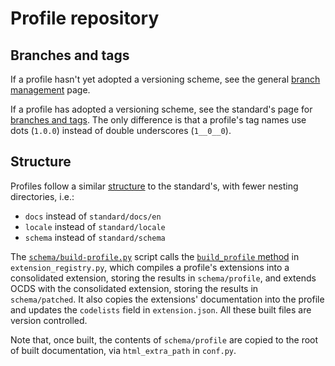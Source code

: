 # Profile repository

## Branches and tags

If a profile hasn't yet adopted a versioning scheme, see the general [branch management](../../../github/branch_management) page.

If a profile has adopted a versioning scheme, see the standard's page for [branches and tags](../../../standard/technical/repository#branches-and-tags). The only difference is that a profile's tag names use dots (`1.0.0`) instead of double underscores (`1__0__0`).

## Structure

Profiles follow a similar [structure](../../../standard/technical/repository#structure) to the standard's, with fewer nesting directories, i.e.:

* `docs` instead of `standard/docs/en`
* `locale` instead of `standard/locale`
* `schema` instead of `standard/schema`

The [`schema/build-profile.py`](https://github.com/open-contracting/standard_profile_template/blob/master/schema/build-profile.py) script calls the [`build_profile` method](https://github.com/open-contracting/extension_registry.py/blob/master/ocdsextensionregistry/api.py) in `extension_registry.py`, which compiles a profile's extensions into a consolidated extension, storing the results in `schema/profile`, and extends OCDS with the consolidated extension, storing the results in `schema/patched`. It also copies the extensions' documentation into the profile and updates the `codelists` field in `extension.json`. All these built files are version controlled.

Note that, once built, the contents of `schema/profile` are copied to the root of built documentation, via `html_extra_path` in `conf.py`.
